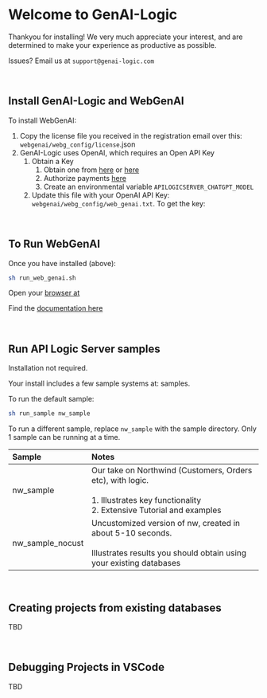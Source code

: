 # Welcome to GenAI-Logic

Thankyou for installing!  We very much appreciate your interest, and are determined to make your experience as productive as possible.

Issues?  Email us at `support@genai-logic.com`

&nbsp;

## Install GenAI-Logic and WebGenAI

To install WebGenAI:

1. Copy the license file you received in the registration email over this: `webgenai/webg_config/license`.json 
2. GenAI-Logic uses OpenAI, which requires an Open API Key
    1. Obtain a Key
        1. Obtain one from [here](https://platform.openai.com/account/api-keys) or [here](https://platform.openai.com/api-keys)
        2. Authorize payments [here](https://platform.openai.com/settings/organization/billing/overview)
        3. Create an environmental variable `APILOGICSERVER_CHATGPT_MODEL`
    2. Update this file with your OpenAI API Key: `webgenai/webg_config/web_genai.txt`.  To get the key:

&nbsp;
## To Run WebGenAI

Once you have installed (above):

```bash
sh run_web_genai.sh
```

Open your [browser at](localhost:8282)

Find the [documentation here](https://apilogicserver.github.io/Docs/WebGenAI/)

&nbsp;

## Run API Logic Server samples 

Installation not required.

Your install includes a few sample systems at: samples.

To run the default sample:

```bash
sh run_sample nw_sample
```

To run a different sample, replace `nw_sample` with the sample directory.  Only 1 sample can be running at a time.

| Sample | Notes   |
| :------------- | :------------- |
| nw_sample | Our take on Northwind (Customers, Orders etc), with logic.<br><br>1. Illustrates key functionality<br>2. Extensive Tutorial and examples |
| nw_sample_nocust | Uncustomized version of nw, created in about 5-10 seconds.<br><br>Illustrates results you should obtain using your existing databases |

&nbsp;

## Creating projects from existing databases

TBD

&nbsp;

## Debugging Projects in VSCode

TBD